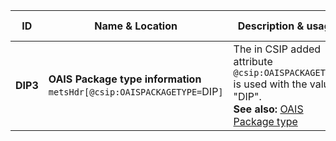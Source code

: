 | ID | Name & Location | Description & usage | Cardinality & Level |
| -- | --------------- | ------------------- | ------------------- |
| <a name="DIP3"></a>**DIP3** | **OAIS Package type information** <br/> `metsHdr[@csip:OAISPACKAGETYPE=`DIP`]` | The in CSIP added attribute `@csip:OAISPACKAGETYPE` is used with the value "DIP". <br/> **See also:** <a href="#VocabularyOAISPackageType" >OAIS Package type</a> | **1..1** <br/> MUST |
